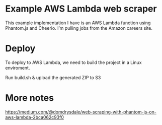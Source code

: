 # Example AWS Lambda web scraper
 This example implementation I have is an AWS Lambda function using Phantom.js and Cheerio. I’m pulling jobs from the Amazon careers site.

# Deploy
To deploy to AWS Lambda, we need to build the project in a Linux enviroment.

Run build.sh & upload the generated ZIP to S3

 # More notes
 https://medium.com/@domdrysdale/web-scraping-with-phantom-js-on-aws-lambda-2bca062c93f0